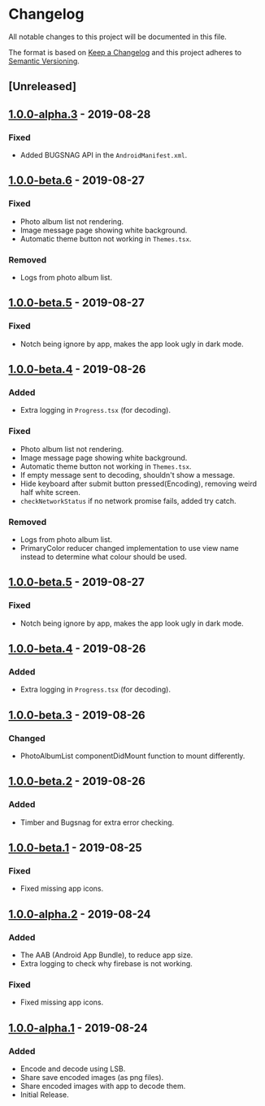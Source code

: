 # Changelog

All notable changes to this project will be documented in this file.

The format is based on [Keep a Changelog](http://keepachangelog.com/en/1.0.0/)
and this project adheres to [Semantic Versioning](http://semver.org/spec/v2.0.0.html).

## [Unreleased]

## [1.0.0-alpha.3] - 2019-08-28
### Fixed
- Added BUGSNAG API in the `AndroidManifest.xml`.

## [1.0.0-beta.6] - 2019-08-27
### Fixed
- Photo album list not rendering.
- Image message page showing white background.
- Automatic theme button not working in `Themes.tsx`.

### Removed
- Logs from photo album list.

## [1.0.0-beta.5] - 2019-08-27
### Fixed
- Notch being ignore by app, makes the app look ugly in dark mode.

## [1.0.0-beta.4] - 2019-08-26
### Added
- Extra logging in `Progress.tsx` (for decoding).

### Fixed
- Photo album list not rendering.
- Image message page showing white background.
- Automatic theme button not working in `Themes.tsx`.
- If empty message sent to decoding, shouldn't show a message.
- Hide keyboard after submit button pressed(Encoding), removing weird half white screen.
- `checkNetworkStatus` if no network promise fails, added try catch.

### Removed
- Logs from photo album list.
- PrimaryColor reducer changed implementation to use view name instead to determine what colour should be used.

## [1.0.0-beta.5] - 2019-08-27
### Fixed
- Notch being ignore by app, makes the app look ugly in dark mode.

## [1.0.0-beta.4] - 2019-08-26
### Added
- Extra logging in `Progress.tsx` (for decoding).

## [1.0.0-beta.3] - 2019-08-26
### Changed
- PhotoAlbumList componentDidMount function to mount differently.

## [1.0.0-beta.2] - 2019-08-26
### Added
- Timber and Bugsnag for extra error checking.

## [1.0.0-beta.1] - 2019-08-25
### Fixed
- Fixed missing app icons.

## [1.0.0-alpha.2] - 2019-08-24
### Added
- The AAB (Android App Bundle), to reduce app size.
- Extra logging to check why firebase is not working.

### Fixed
- Fixed missing app icons.

## [1.0.0-alpha.1] - 2019-08-24
### Added
- Encode and decode using LSB.
- Share save encoded images (as png files).
- Share encoded images with app to decode them.
- Initial Release.

[1.0.0-alpha.3]: https://gitlab.com/stegappasaurus/stegappasaurus-app/-/tags/release%2F1.0.0-alpha.3
[1.0.0-beta.6]: https://gitlab.com/stegappasaurus/stegappasaurus-app/-/tags/release%2F1.0.0-beta.6
[1.0.0-beta.5]: https://gitlab.com/stegappasaurus/stegappasaurus-app/-/tags/release%2F1.0.0-beta.5
[1.0.0-beta.4]: https://gitlab.com/stegappasaurus/stegappasaurus-app/-/tags/release%2F1.0.0-beta.4
[1.0.0-beta.3]: https://gitlab.com/stegappasaurus/stegappasaurus-app/-/tags/release%2F1.0.0-beta.3
[1.0.0-beta.2]: https://gitlab.com/stegappasaurus/stegappasaurus-app/-/tags/release%2F1.0.0-beta.2
[1.0.0-beta.1]: https://gitlab.com/stegappasaurus/stegappasaurus-app/-/tags/release%2F1.0.0-beta.1
[1.0.0-alpha.2]: https://gitlab.com/stegappasaurus/stegappasaurus-app/-/tags/release%2F1.0.0-alpha.2
[1.0.0-alpha.1]: https://gitlab.com/stegappasaurus/stegappasaurus-app/-/tags/release%2F1.0.0-alpha.1
